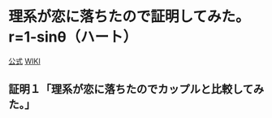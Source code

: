 # 理系が恋に落ちたので証明してみた。r=1-sinθ（ハート）

[公式](https://rikekoi.com/) 
[WIKI](https://ja.wikipedia.org/wiki/%E7%90%86%E7%B3%BB%E3%81%8C%E6%81%8B%E3%81%AB%E8%90%BD%E3%81%A1%E3%81%9F%E3%81%AE%E3%81%A7%E8%A8%BC%E6%98%8E%E3%81%97%E3%81%A6%E3%81%BF%E3%81%9F%E3%80%82) 

## 証明１「理系が恋に落ちたのでカップルと比較してみた。」
